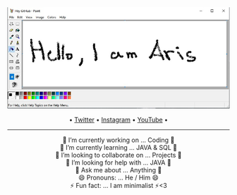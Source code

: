 <img src="https://github.com/AristotelisPallasidis/AristotelisPallasidis/blob/main/Screenshot_14.jpg?raw=true">

<p align="center"> •
  <a href="https://twitter.com/_pallasidis_">Twitter</a> •
  <a href="https://www.instagram.com/aristotelis.pallasidis/">Instagram</a> •
  <a href="https://www.youtube.com/channel/UCObyKI7IOrJE1Q697638m7g">YouTube</a> •
</p>

<hr>
<p align="center">
 🔭 I’m currently working on ... Coding 🔭<br>
 🌱 I’m currently learning ... JAVA & SQL 🌱<br>
 👯 I’m looking to collaborate on ... Projects 👯<br>
 🤔 I’m looking for help with ... JAVA 🤔<br>
 💬 Ask me about ... Anything 💬<br>
 😄 Pronouns: ... He / Him 😄<br>
 ⚡ Fun fact: ... I am minimalist ⚡<3
</p>
